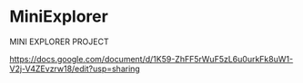 # MiniExplorer

MINI EXPLORER PROJECT

https://docs.google.com/document/d/1K59-ZhFF5rWuF5zL6u0urkFk8uW1-V2j-V4ZEvzrw18/edit?usp=sharing
